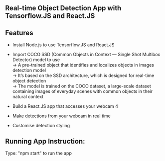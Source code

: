 ## Real-time Object Detection App with Tensorflow.JS and React.JS 

## Features
- Install Node.js to use Tensorflow.JS and React.JS  
- Import COCO SSD (Common Objects in Context — Single Shot Multibox Detector) model to use  
-> A pre-trained object that identifies and localizes objects in images detection model  
-> It’s based on the SSD architecture, which is designed for real-time object detection    
-> The model is trained on the COCO dataset, a large-scale dataset containing images of everyday scenes with common objects in their natural context  
  
- Build a React.JS app that accesses your webcam 4
- Make detections from your webcam in real time
- Customise detection styling

## Running App Instruction:
Type: "npm start" to run the app
